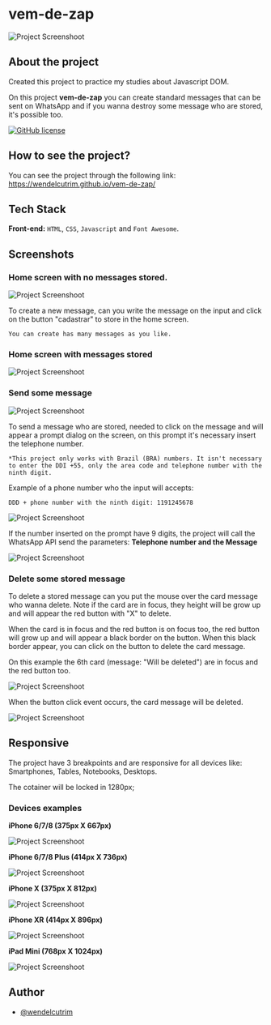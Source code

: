 # vem-de-zap

![Project Screenshoot](./public/img/vemdezap-1.png)

## About the project

Created this project to practice my studies about Javascript DOM.

On this project **vem-de-zap** you can create standard messages that can be sent on WhatsApp and if you wanna destroy some message who are stored, it's possible too.

[![GitHub license](https://img.shields.io/github/license/wendelcutrim/manda-zap)](https://github.com/wendelcutrim/manda-zap/blob/main/LICENSE)

## How to see the project?

You can see the project through the following link: https://wendelcutrim.github.io/vem-de-zap/

## Tech Stack

**Front-end:** `HTML`, `CSS`, `Javascript` and `Font Awesome`.


## Screenshots

### Home screen with no messages stored.

![Project Screenshoot](./public/img/vemdezap-0.png)

To create a new message, can you write the message on the input and click on the button "cadastrar" to store in the home screen.

``You can create has many messages as you like.``

### Home screen with messages stored

![Project Screenshoot](./public/img/vemdezap-1.png)

### Send some message

![Project Screenshoot](./public/img/vemdezap-2.png)

To send a message who are stored, needed to click on the message and will appear a prompt dialog on the screen, on this prompt it's necessary insert the telephone number.

``*This project only works with Brazil (BRA) numbers. It isn't necessary to enter the DDI +55, only the area code and telephone number with the ninth digit.`` 

Example of a phone number who the input will accepts:

``DDD + phone number with the ninth digit: 1191245678`` 

![Project Screenshoot](./public/img/vemdezap-3.png)

If the number inserted on the prompt have 9 digits, the project will call the WhatsApp API send the parameters: **Telephone number and the Message**

![Project Screenshoot](./public/img/vemdezap-4.png)

### Delete some stored message

To delete a stored message can you put the mouse over the card message who wanna delete. Note if the card are in focus, they height will be grow up and will appear the red button with "X" to delete.

When the card is in focus and the red button is on focus too, the red button will grow up and will appear a black border on the button. When this black border appear, you can click on the button to delete the card message.

On this example the 6th card (message: "Will be deleted") are in focus and the red button too.

![Project Screenshoot](./public/img/vemdezap-5.png)

When the button click event occurs, the card message will be deleted.

![Project Screenshoot](./public/img/vemdezap-6.png)


## Responsive

The project have 3 breakpoints and are responsive for all devices like: Smartphones, Tables, Notebooks, Desktops. 

The cotainer will be locked in 1280px;

### Devices examples

**iPhone 6/7/8 (375px X 667px)**

![Project Screenshoot](./public/img/vemdezap-mobile01.png)


**iPhone 6/7/8 Plus (414px X 736px)**

![Project Screenshoot](./public/img/vemdezap-mobile02.png)


**iPhone X (375px X 812px)**

![Project Screenshoot](./public/img/vemdezap-mobile03.png)

**iPhone XR (414px X 896px)**

![Project Screenshoot](./public/img/vemdezap-mobile04.png)

**iPad Mini (768px X 1024px)**

![Project Screenshoot](./public/img/vemdezap-mobile05.png)


## Author

- [@wendelcutrim](https://www.github.com/wendelcutrim)